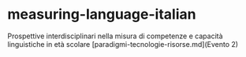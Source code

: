 # measuring-language-italian
Prospettive interdisciplinari nella misura di competenze e capacità linguistiche in età scolare
[paradigmi-tecnologie-risorse.md](Evento 2)
